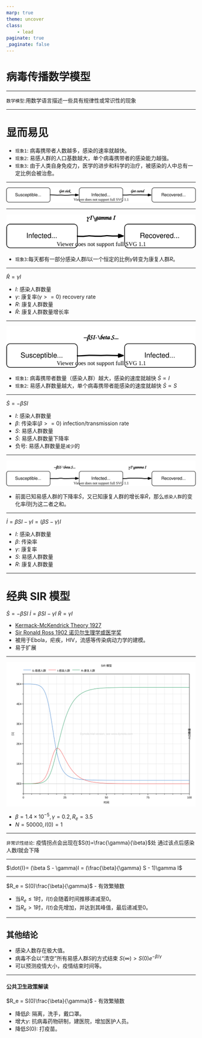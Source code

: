 ```yaml
---
marp: true
theme: uncover
class:
    - lead
paginate: true
_paginate: false
---
```

# 病毒传播数学模型

---
`数学模型`:用数学语言描述一些具有规律性或常识性的现象

---

# 显而易见
- `现象1`: 病毒携带者人数越多，感染的速率就越快。
- `现象2`: 易感人群的人口基数越大，单个病毒携带者的感染能力越强。
- `现象3`: 由于人类自身免疫力，医学的进步和科学的治疗，被感染的人中总有一定比例会被治愈。

---
![bg 80%](./assets/SIR.svg)

---
![h:150px ](./assets/IR.svg)

- `现象3`:每天都有一部分感染人群$I$以一个恒定的比例$\gamma$转变为康复人群$R$。

---
$\dot{R}=\gamma I$

- $I$: 感染人群数量
- $\gamma$: 康复率($\gamma>=0$) recovery rate
- $R$: 康复人群数量
- $\dot{R}$: 康复人群数量增长率

---
![h:150px ](./assets/SI.svg)

- `现象1`: 病毒携带者数量（感染人群）越大，感染的速度就越快 $\dot{S}\propto I$
- `现象2`: 易感人群数量越大，单个病毒携带者能感染的速度就越快 $\dot{S}\propto S$

---
$\dot{S}=-\beta SI$

- $I$: 感染人群数量
- $\beta$: 传染率($\beta>=0$) infection/transmission rate
- $S$: 易感人群数量
- $\dot{S}$: 易感人群数量下降率
- 负号: 易感人群数量是`减少`的

---
![h:150px ](./assets/SIRm.svg)
- 前面已知易感人群的下降率$\dot{S}$，又已知康复人群的增长率$\dot{R}$，那么`感染人群`的变化率$\dot{I}$则为这二者之和。

---
$\dot{I}= \beta SI - \gamma I = (\beta S - \gamma)I$

- $I$: 感染人群数量
- $\beta$: 传染率
- $\gamma$: 康复率
- $S$: 易感人群数量
- $R$: 康复人群数量

---
# 经典 SIR 模型
$\dot{S}=-\beta SI$
$\dot{I}= \beta SI - \gamma I$
$\dot{R}=\gamma I$

- [Kermack-McKendrick Theory 1927](https://en.wikipedia.org/wiki/Kermack%E2%80%93McKendrick_theory)
- [Sir Ronald Ross 1902 诺贝尔生理学或医学奖](https://en.wikipedia.org/wiki/Ronald_Ross)
- 被用于Ebola，疟疾，HIV，流感等传染病动力学的建模。
- 易于扩展

---
![h:550px](./assets/SIRplot.svg)
- $\beta=1.4\times 10^{-5}, \gamma=0.2, R_e=3.5$
- $N=50000,I(0)=1$

---
`非常识性结论`:
疫情拐点会出现在$S(t)=\frac{\gamma}{\beta}$处
通过该点后感染人数$I$就会下降

---
$\dot{I}= (\beta S - \gamma)I = (\frac{\beta}{\gamma} S - 1)\gamma I$

---
$R_e = S(0)\frac{\beta}{\gamma}$ - 有效繁殖数
- 当$R_e \leq 1$时，$I(t)$会随着时间推移递减至$0$。
- 当$R_e > 1$时，$I(t)$会先增加，并达到其峰值，最后递减至$0$。

---
## 其他结论
- 感染人数存在极大值。
- 病毒不会以“清空”所有易感人群$S$的方式结束 $S(\infty)>S(0) e^{−\beta/\gamma}$
- 可以预测疫情大小，疫情结束时间等。

---
#### 公共卫生政策解读
$R_e = S(0)\frac{\beta}{\gamma}$ - 有效繁殖数
- 降低$\beta$: 隔离，洗手，戴口罩。
- 增大$\gamma$: 抗病毒药物研制，建医院，增加医护人员。
- 降低$S(0)$: 打疫苗。